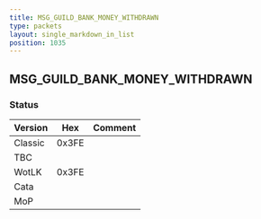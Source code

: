 ```yaml
---
title: MSG_GUILD_BANK_MONEY_WITHDRAWN
type: packets
layout: single_markdown_in_list
position: 1035
---
```


## MSG_GUILD_BANK_MONEY_WITHDRAWN

### Status

Version    | Hex        | Comment
---------- | ---------- | ---------- 
Classic    | 0x3FE      | 
TBC        |            | 
WotLK      | 0x3FE      | 
Cata       |            | 
MoP        |            | 